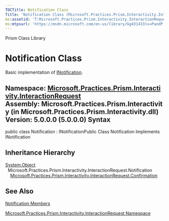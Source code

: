 ```yaml
---
TOCTitle: Notification Class
Title: 'Notification Class (Microsoft.Practices.Prism.Interactivity.InteractionRequest)'
ms:assetid: 'T:Microsoft.Practices.Prism.Interactivity.InteractionRequest.Notification'
ms:mtpsurl: 'https://msdn.microsoft.com/en-us/library/Gg431433(v=PandP.50)'
---
```


Prism Class Library

Notification Class
==================

Basic implementation of [INotification](https://msdn.microsoft.com/t:microsoft.practices.prism.interactivity.interactionrequest.inotification).

**Namespace:** [Microsoft.Practices.Prism.Interactivity.InteractionRequest](https://msdn.microsoft.com/n:microsoft.practices.prism.interactivity.interactionrequest)
**Assembly:** Microsoft.Practices.Prism.Interactivity (in Microsoft.Practices.Prism.Interactivity.dll) Version: 5.0.0.0 (5.0.0.0)
Syntax
------

<span id="syntaxToggle"></span>public class Notification : INotificationPublic Class Notification Implements INotification

Inheritance Hierarchy
---------------------

<span id="familyToggle"></span>[System.Object](http://msdn2.microsoft.com/en-us/library/e5kfa45b)
  Microsoft.Practices.Prism.Interactivity.InteractionRequest.Notification
    [Microsoft.Practices.Prism.Interactivity.InteractionRequest.Confirmation](https://msdn.microsoft.com/t:microsoft.practices.prism.interactivity.interactionrequest.confirmation)

See Also
--------


[Notification Members](https://msdn.microsoft.com/allmembers.t:microsoft.practices.prism.interactivity.interactionrequest.notification)

[Microsoft.Practices.Prism.Interactivity.InteractionRequest Namespace](https://msdn.microsoft.com/n:microsoft.practices.prism.interactivity.interactionrequest)
